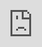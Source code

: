 ```yaml
---
title: "BMW i Road to Coachella with John from Portugal. the Man Announcement and Teaser 1"
date: "2018-04-03"
categories: 
  - name: "news"
isFeatured: false
featuredImage: ""
---
```


Today, Coachella announced that BMW i will be returning to the festival for another Road to Coachella. BMW i is teaming up with John Gourley of Portugal. the Man to help design a truly unique fleet for this years road trip. Take a look at the sneak peak below and stay tuned to see the full car!

<iframe style="position: absolute; top: 0; left: 0; width: 100%; height: 100%;" src="https://player.vimeo.com/video/262478864?title=0&amp;byline=0&amp;portrait=0" width="300" height="150" frameborder="0" allowfullscreen="allowfullscreen"></iframe>

<script src="https://player.vimeo.com/api/player.js"></script>
